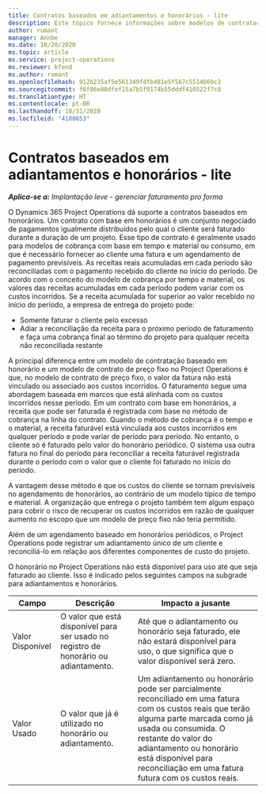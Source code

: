 ```yaml
---
title: Contratos baseados em adiantamentos e honorários - lite
description: Este tópico fornece informações sobre modelos de contratação com base em honorários e adiantamentos no Project Operations.
author: rumant
manager: Annbe
ms.date: 10/20/2020
ms.topic: article
ms.service: project-operations
ms.reviewer: kfend
ms.author: rumant
ms.openlocfilehash: 912b235af5e561349fdfb481e5f5b7c5514669c3
ms.sourcegitcommit: f6f86e80dfef15a7b5f9174b55dddf410522f7c8
ms.translationtype: HT
ms.contentlocale: pt-BR
ms.lasthandoff: 10/31/2020
ms.locfileid: "4180853"
---
```

# <a name="advances-and-retainer-based-contracts---lite"></a>Contratos baseados em adiantamentos e honorários - lite


_**Aplica-se a:** Implantação leve - gerenciar faturamento pro forma_

O Dynamics 365 Project Operations dá suporte a contratos baseados em honorários. Um contrato com base em honorários é um conjunto negociado de pagamentos igualmente distribuídos pelo qual o cliente será faturado durante a duração de um projeto. Esse tipo de contrato é geralmente usado para modelos de cobrança com base em tempo e material ou consumo, em que é necessário fornecer ao cliente uma fatura e um agendamento de pagamento previsíveis. As receitas reais acumuladas em cada período são reconciliadas com o pagamento recebido do cliente no início do período. De acordo com o conceito do modelo de cobrança por tempo e material, os valores das receitas acumuladas em cada período podem variar com os custos incorridos. Se a receita acumulada for superior ao valor recebido no início do período, a empresa de entrega do projeto pode:

- Somente faturar o cliente pelo excesso 
- Adiar a reconciliação da receita para o próximo período de faturamento e faça uma cobrança final ao término do projeto para qualquer receita não reconciliada restante

A principal diferença entre um modelo de contratação baseado em honorário e um modelo de contrato de preço fixo no Project Operations é que, no modelo de contrato de preço fixo, o valor da fatura não está vinculado ou associado aos custos incorridos. O faturamento segue uma abordagem baseada em marcos que está alinhada com os custos incorridos nesse período. Em um contrato com base em honorários, a receita que pode ser faturada é registrada com base no método de cobrança na linha do contrato. Quando o método de cobrança é o tempo e o material, a receita faturável está vinculada aos custos incorridos em qualquer período e pode variar de período para período. No entanto, o cliente só é faturado pelo valor do honorário periódico. O sistema usa outra fatura no final do período para reconciliar a receita faturável registrada durante o período com o valor que o cliente foi faturado no início do período.

A vantagem desse método é que os custos do cliente se tornam previsíveis no agendamento de honorários, ao contrário de um modelo típico de tempo e material. A organização que entrega o projeto também tem algum espaço para cobrir o risco de recuperar os custos incorridos em razão de qualquer aumento no escopo que um modelo de preço fixo não teria permitido.

Além de um agendamento baseado em honorários periódicos, o Project Operations pode registrar um adiantamento único de um cliente e reconciliá-lo em relação aos diferentes componentes de custo do projeto.

O honorário no Project Operations não está disponível para uso até que seja faturado ao cliente. Isso é indicado pelos seguintes campos na subgrade para adiantamentos e honorários.

| Campo | Descrição | Impacto a jusante |
| --- | --- | --- |
| Valor Disponível | O valor que está disponível para ser usado no registro de honorário ou adiantamento. | Até que o adiantamento ou honorário seja faturado, ele não estará disponível para uso, o que significa que o valor disponível será zero. |
| Valor Usado | O valor que já é utilizado no honorário ou adiantamento. | Um adiantamento ou honorário pode ser parcialmente reconciliado em uma fatura com os custos reais que terão alguma parte marcada como já usada ou consumida. O restante do valor do adiantamento ou honorário está disponível para reconciliação em uma fatura futura com os custos reais. |
